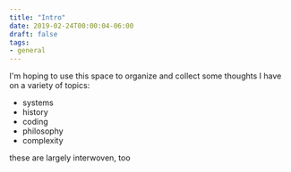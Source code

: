 ```yaml
---
title: "Intro"
date: 2019-02-24T00:00:04-06:00
draft: false
tags:
- general
---
```


I'm hoping to use this space to organize and collect some thoughts I have on a variety of topics:

* systems
* history
* coding
* philosophy
* complexity

these are largely interwoven, too
